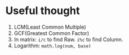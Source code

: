 # Useful thought

1. LCM(Least Common Multiple)
2. GCF(Greatest Common Factor)
3. In matrix: `i/c` to find Raw. `i%c` to find Column.
4. Logarithm: `math.log(num, base)`
